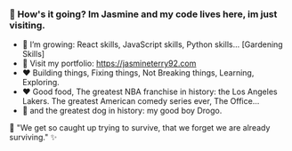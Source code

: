 ### :wave: How's it going? Im Jasmine and my code lives here, im just visiting. 


- 🌱 I’m growing: React skills, JavaScript skills, Python skills... [Gardening Skills]
- :eyes: Visit my portfolio: https://jasmineterry92.com
- :heart: Building things, Fixing things, Not Breaking things, Learning, Exploring. 
- :heart: Good food, The greatest NBA franchise in history: the Los Angeles Lakers. The greatest American comedy series ever, The Office...
- :sparkling_heart: and the greatest dog in history: my good boy Drogo.


 :thought_balloon: "We get so caught up trying to survive, that we forget we are already surviving." :sparkles:
